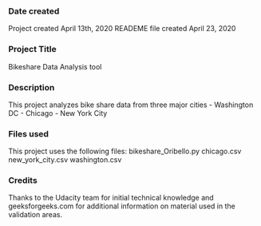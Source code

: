 ### Date created
Project created April 13th, 2020
READEME file created April 23, 2020

### Project Title
Bikeshare Data Analysis tool

### Description
This project analyzes bike share data from three major cities
    - Washington DC
    - Chicago
    - New York City

### Files used
This project uses the following files:
    bikeshare_Oribello.py
    chicago.csv
    new_york_city.csv
    washington.csv

### Credits
Thanks to the Udacity team for initial technical knowledge and geeksforgeeks.com for additional information on material used in the validation areas. 
